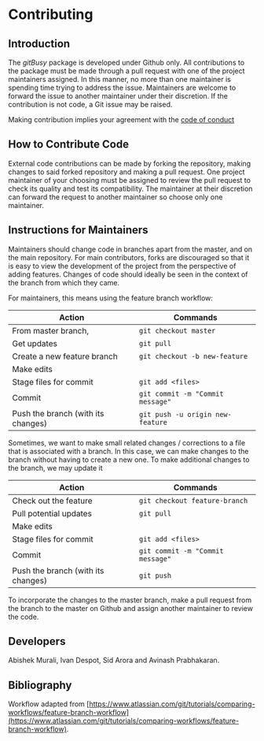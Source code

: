 # Contributing

## Introduction
The _gitBusy_ package is developed under Github only. All contributions to the package must be made through a pull request with one of the project maintainers assigned. In this manner, no more than one maintainer is spending time trying to address the issue. Maintainers are welcome to forward the issue to another maintainer under their discretion. If the contribution is not code, a Git issue may be raised.

Making contribution implies your agreement with the [code of conduct](CONDUCT.md)

## How to Contribute Code
External code contributions can be made by forking the repository, making changes to said forked repository and making a pull request. One project maintainer of your choosing must be assigned to review the pull request to check its quality and test its compatibility. The maintainer at their discretion can forward the request to another maintainer so choose only one maintainer.

## Instructions for Maintainers
Maintainers should change code in branches apart from the master, and on the main repository. For main contributors, forks are discouraged so that it is easy to view the development of the project from the perspective of adding features. Changes of code should ideally be seen in the context of the branch from which they came.

For maintainers, this means using the feature branch workflow:

| Action | Commands |
| --- | --- |
| From master branch, | `git checkout master` |
| Get updates | `git pull` |
| Create a new feature branch | `git checkout -b new-feature` |
| Make edits | |
| Stage files for commit | `git add <files>` |
| Commit | `git commit -m "Commit message"` |
| Push the branch (with its changes)| `git push -u origin new-feature` |

Sometimes, we want to make small related changes / corrections to a file that is associated with a branch. In this case, we can make changes to the branch without having to create a new one. To make additional changes to the branch, we may update it

| Action | Commands |
| --- | --- |
| Check out the feature | `git checkout feature-branch` |
| Pull potential updates | `git pull` |
| Make edits | |
| Stage files for commit | `git add <files>` |
| Commit | `git commit -m "Commit message"` |
| Push the branch (with its changes)| `git push` |

To incorporate the changes to the master branch, make a pull request from the branch to the master on Github and assign another maintainer to review the code.

## Developers
Abishek Murali, Ivan Despot, Sid Arora and Avinash Prabhakaran.

## Bibliography
Workflow adapted from [https://www.atlassian.com/git/tutorials/comparing-workflows/feature-branch-workflow](https://www.atlassian.com/git/tutorials/comparing-workflows/feature-branch-workflow).
